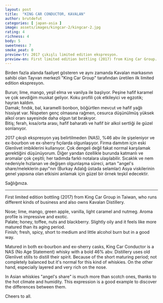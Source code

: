 ```yaml
---
layout: post
title:  "KING CAR CONDUCTOR, KAVALAN"
author: brutdefut
categories: [ japan-asia ]
image: assets/images/kingcar-2/kingcar-2.jpg
rating: 4
richness: 4
body: 5
sweetness: 7
smoke_peat: 0
preview-tr: 2017 çıkışlı limited edition ekspresyon.
preview-en: First limited edition bottling (2017) from King Car Group.
---
```


Birden fazla alanda faaliyet gösteren ve aynı zamanda Kavalan markasının sahibi olan Tayvan merkezli "King Car Group" tarafından üretilen ilk limited edition ekspresyon. 

Burun; lime, mango, yeşil elma ve vanilya ile başlıyor. Peşine hafif karamel ve çok sevdiğim muskat geliyor. Koku profili çok etkileyici ve egzotik; hayran kaldım.  
Damak; fındık, bal, karamelli bonbon, böğürtlen mevcut ve hafif yağlı hissiyat var. Nispeten genç olmasına rağmen, cesurca düşünülmüş yüksek alkol oranı sayesinde daha olgun tat bırakıyor.  
Bitiş; ferah, kısa/orta arası, hafif baharatlı ve hafif bir alkol sertliği ile güzel sonlanıyor. 

2017 çıkışlı ekspresyon yaş belirtilmeden (NAS), %46 abv ile şişeleniyor ve ex-bourbon ve ex-sherry fıçılarda olgunlaşıyor. Firma damıtım için eski Glenlivet imbiklerini kullanıyor.
Çok dengeli değil fakat normal karşılamak gerektiğini düşünüyorum. Diğer yandan özellikle burunda katmanlı ve aromalar çok çeşitli; her tadımda farklı notalara ulaşılabilir. 
Sıcaklık ve nem nedeniyle hızlanan ve değişen olgunlaşma süreci, artan "angel's share/meleklerin payı"nın (Burkay Adalığ üstada selamlar) Asya viskilerinin genel yapısına olan etkisini anlamak için güzel bir örnek teşkil edecektir. 

Sağlığınıza.

------------------------------------------------------------------------------------------

<p id="english"></p>

First limited edition bottling (2017) from King Car Group in Taiwan, who runs different kinds of business and also owns Kavalan Distillery. 

Nose; lime, mango, green apple, vanilla, light caramel and nutmeg. Aroma profile is impressive and exotic.  
Palate; honey, toffee, nuts and blackberry. Slightly oily and it feels like more matured than its aging period.  
Finish; fresh, spicy, short to medium and little alcohol burn but in a good way. 

Matured in both ex-bourbon and ex-sherry casks, King Car Conductor is a NAS (No Age Statement) whisky with a bold 46% abv. Distillery uses old Glenlivet stills to distill their spirit. 
Because of the short maturing period; not completely balanced but it's normal for this kind of whiskies. On the other hand, especially layered and very rich on the nose. 

In Asian whiskies "angel's share" is much more than scotch ones, thanks to the hot climate and humidity. This expression is a good example to discover the differences between them. 

Cheers to all.
